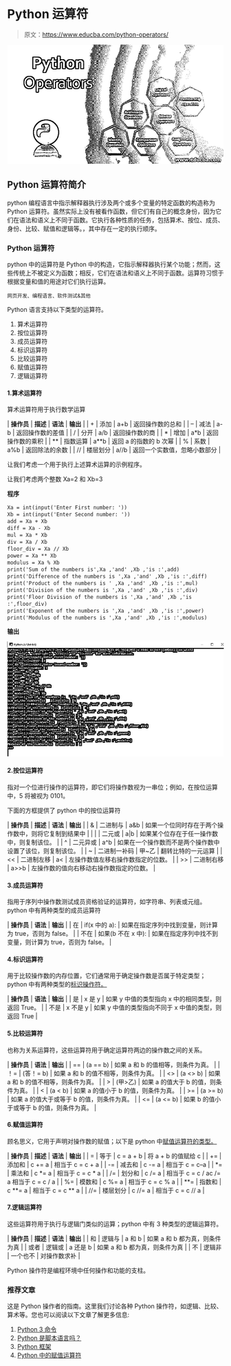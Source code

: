 # Python 运算符

> 原文：<https://www.educba.com/python-operators/>

![Python Operators](img/e67b7ff7713469af4e741d80a4227fe1.png)



## Python 运算符简介

python 编程语言中指示解释器执行涉及两个或多个变量的特定函数的构造称为 Python 运算符。虽然实际上没有被看作函数，但它们有自己的概念身份，因为它们在语法和语义上不同于函数。它执行各种性质的任务，包括算术、按位、成员、身份、比较、赋值和逻辑等。，其中存在一定的执行顺序。

### Python 运算符

python 中的运算符是 Python 中的构造，它指示解释器执行某个功能；然而，这些传统上不被定义为函数；相反，它们在语法和语义上不同于函数。运算符习惯于根据变量和值的用途对它们执行运算。

<small>网页开发、编程语言、软件测试&其他</small>

Python 语言支持以下类型的运算符。

1.  算术运算符
2.  按位运算符
3.  成员运算符
4.  标识运算符
5.  比较运算符
6.  赋值运算符
7.  逻辑运算符

#### 1.算术运算符

算术运算符用于执行数学运算

| **操作员** | **描述** | **语法** | **输出** |
| + | 添加 | a+b | 返回操作数的总和 |
| – | 减法 | a-b | 返回操作数的差值 |
| / | 分开 | a/b | 返回操作数的商 |
| * | 增加 | a*b | 返回操作数的乘积 |
| ** | 指数运算 | a**b | 返回 a 的指数的 b 次幂 |
| % | 系数 | a%b | 返回除法的余数 |
| // | 楼层划分 | a//b | 返回一个实数值，忽略小数部分 |

让我们考虑一个用于执行上述算术运算的示例程序。

让我们考虑两个整数 Xa=2 和 Xb=3

**程序**

```
Xa = int(input('Enter First number: '))
Xb = int(input('Enter Second number: '))
add = Xa + Xb
diff = Xa - Xb
mul = Xa * Xb
div = Xa / Xb
floor_div = Xa // Xb
power = Xa ** Xb
modulus = Xa % Xb
print('Sum of the numbers is',Xa ,'and' ,Xb ,'is :',add)
print('Difference of the numbers is ',Xa ,'and' ,Xb ,'is :',diff)
print('Product of the numbers is ' ,Xa ,'and' ,Xb ,'is :',mul)
print('Division of the numbers is ',Xa ,'and' ,Xb ,'is :',div)
print('Floor Division of the numbers is ',Xa ,'and' ,Xb ,'is :',floor_div)
print('Exponent of the numbers is ',Xa ,'and' ,Xb ,'is :',power)
print('Modulus of the numbers is ',Xa ,'and' ,Xb ,'is :',modulus)
```

**输出**

![o1](img/5fe5a2ff4d32f8a1d540f4d69de2a373.png)



#### 2.按位运算符

指对一个位进行操作的运算符，即它们将操作数视为一串位；例如，在按位运算中，5 将被视为 0101。

下面的方框提供了 python 中的按位运算符

| **操作员** | **描述** | **语法** | **输出** |
| & | 二进制与 | a&b | 如果一个位同时存在于两个操作数中，则将它复制到结果中 |
| &#124; | 二元或 | a&#124;b | 如果某个位存在于任一操作数中，则复制该位。 |
| ^ | 二元异或 | a^b | 如果在一个操作数而不是两个操作数中设置了该位，则复制该位。 |
| ~ | 二进制一补码 | 甲~乙 | 翻转比特的一元运算 |
| << | 二进制左移 | a< | 左操作数值左移右操作数指定的位数。 |
| >> | 二进制右移 | a>>b | 左操作数的值向右移动右操作数指定的位数。 |

#### 3.成员运算符

指用于序列中操作数测试成员资格验证的运算符，如字符串、列表或元组。python 中有两种类型的成员运算符

| **操作员** | **语法** | **输出** |
| 在 | if(x 中的 a): | 如果在指定序列中找到变量，则计算为 true，否则为 false。 |
| 不在 | 如果(b 不在 x 中): | 如果在指定序列中找不到变量，则计算为 true，否则为 false。 |

#### 4.标识运算符

用于比较操作数的内存位置，它们通常用于确定操作数是否属于特定类型；python 中有两种类型的[标识操作符。](https://www.educba.com/identity-operators-in-python/)

| **操作员** | **语法** | **输出** |
| 是 | x 是 y | 如果 y 中值的类型指向 x 中的相同类型，则返回 True。 |
| 不是 | x 不是 y | 如果 y 中值的类型指向不同于 x 中值的类型，则返回 True |

#### 5.比较运算符

也称为关系运算符，这些运算符用于确定运算符两边的操作数之间的关系。

| **操作员** | **语法** | **输出** |
| == | (a == b) | 如果 a 和 b 的值相等，则条件为真。 |
| ！= | (答！= b) | 如果 a 和 b 的值不相等，则条件为真。 |
| <> | (a <> b) | 如果 a 和 b 的值不相等，则条件为真。 |
| > | (甲>乙) | 如果 a 的值大于 b 的值，则条件为真。 |
| < | (a < b) | 如果 a 的值小于 b 的值，则条件为真。 |
| >= | (a >= b) | 如果 a 的值大于或等于 b 的值，则条件为真。 |
| <= | (a <= b) | 如果 b 的值小于或等于 b 的值，则条件为真。 |

#### 6.赋值运算符

顾名思义，它用于声明对操作数的赋值；以下是 python 中[赋值运算符的类型。](https://www.educba.com/assignment-operators-in-python/)

| **操作员** | **描述** | **语法** | **输出** |
| = | 等于 | c = a + b | 将 a + b 的值赋给 c |
| += | 添加和 | c += a | 相当于 c = c + a |
| -= | 减去和 | c -= a | 相当于 c = c–a |
| *= | 乘法和 | c *= a | 相当于 c = c * a |
| /= | 划分和 | c /= a | 相当于 c = c / ac /= a 相当于 c = c / a |
| %= | 模数和 | c %= a | 相当于 c = c % a |
| **= | 指数和 | c **= a | 相当于 c = c ** a |
| //= | 楼层划分 | c //= a | 相当于 c = c // a |

#### 7.逻辑运算符

这些运算符用于执行与逻辑门类似的运算；python 中有 3 种类型的逻辑运算符。

| **操作员** | **描述** | **语法** | **输出** |
| 和 | 逻辑与 | a 和 b | 如果 a 和 b 都为真，则条件为真 |
| 或者 | 逻辑或 | a 还是 b | 如果 a 和 b 都为真，则条件为真 |
| 不 | 逻辑非 | 一个也不 | 对操作数求补 |

Python 操作符是编程环境中任何操作和功能的支柱。

### 推荐文章

这是 Python 操作者的指南。这里我们讨论各种 Python 操作符，如逻辑、比较、算术等。您也可以阅读以下文章了解更多信息:

1.  [Python 3 命令](https://www.educba.com/python-3-commands/)
2.  [Python 是脚本语言吗？](https://www.educba.com/python-scripting-language/)
3.  [Python 框架](https://www.educba.com/python-frameworks/)
4.  [Python 中的赋值运算符](https://www.educba.com/assignment-operators-in-python/)






